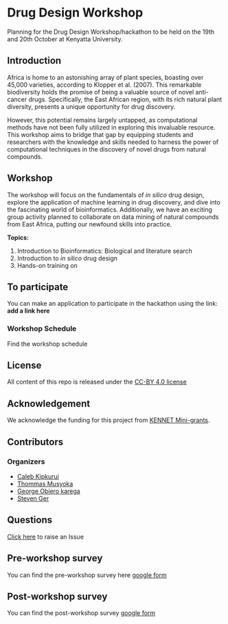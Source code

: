 # Drug Design Workshop

Planning for the Drug Design Workshop/hackathon to be held on the 19th and 20th October at Kenyatta University. 

## Introduction
Africa is home to an astonishing array of plant species, boasting over 45,000 varieties, according to Klopper et al. (2007). This remarkable biodiversity holds the promise of being a valuable source of novel anti-cancer drugs. Specifically, the East African region, with its rich natural plant diversity, presents a unique opportunity for drug discovery.

However, this potential remains largely untapped, as computational methods have not been fully utilized in exploring this invaluable resource. This workshop aims to bridge that gap by equipping students and researchers with the knowledge and skills needed to harness the power of computational techniques in the discovery of novel drugs from natural compounds.

## Workshop
The workshop will focus on the fundamentals of _in silico_ drug design, explore the application of machine learning in drug discovery, and dive into the fascinating world of bioinformatics. Additionally, we have an exciting group activity planned to collaborate on data mining of natural compounds from East Africa, putting our newfound skills into practice.

**Topics:**
1. Introduction to Bioinformatics: Biological and literature search
2. Introduction to _in silico_ drug design
3. Hands-on training on 


## To participate

You can make an application to participate in the hackathon using the link: **add a link here**

### Workshop Schedule
Find the workshop schedule

## License
All content of this repo is released under the [CC-BY 4.0 license](https://creativecommons.org/licenses/by/4.0/legalcode)

## Acknowledgement
We acknowledge the funding for this project from [KENNET Mini-grants](). 


## Contributors
### Organizers
- [Caleb Kipkurui](https://github.com/kipkurui)
- [Thommas Musyoka]()
- [George Obiero karega]()
- [Steven Ger]()

## Questions
[Click here](https://github.com/kipkurui/drug_design_workshop/issues/new) to raise an Issue


## Pre-workshop survey
You can find the pre-workshop survey here [google form]()

## Post-workshop survey
You can find the post-workshop survey [google form]()
